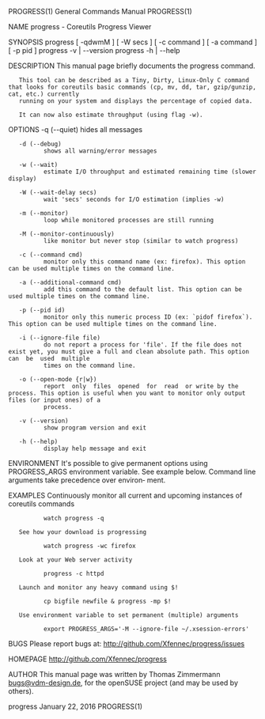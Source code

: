 PROGRESS(1)                                                            General Commands Manual                                                           PROGRESS(1)

NAME
       progress - Coreutils Progress Viewer

SYNOPSIS
       progress [ -qdwmM ] [ -W secs ] [ -c command ] [ -a command ] [ -p pid ]
       progress -v | --version
       progress -h | --help

DESCRIPTION
       This manual page briefly documents the progress command.

       This tool can be described as a Tiny, Dirty, Linux-Only C command that looks for coreutils basic commands (cp, mv, dd, tar, gzip/gunzip, cat, etc.) currently
       running on your system and displays the percentage of copied data.

       It can now also estimate throughput (using flag -w).

OPTIONS
       -q (--quiet)
              hides all messages

       -d (--debug)
              shows all warning/error messages

       -w (--wait)
              estimate I/O throughput and estimated remaining time (slower display)

       -W (--wait-delay secs)
              wait 'secs' seconds for I/O estimation (implies -w)

       -m (--monitor)
              loop while monitored processes are still running

       -M (--monitor-continuously)
              like monitor but never stop (similar to watch progress)

       -c (--command cmd)
              monitor only this command name (ex: firefox). This option can be used multiple times on the command line.

       -a (--additional-command cmd)
              add this command to the default list. This option can be used multiple times on the command line.

       -p (--pid id)
              monitor only this numeric process ID (ex: `pidof firefox`). This option can be used multiple times on the command line.

       -i (--ignore-file file)
              do not report a process for 'file'. If the file does not exist yet, you must give a full and clean absolute path. This option  can  be  used  multiple
              times on the command line.

       -o (--open-mode {r|w})
              report  only  files  opened  for  read  or write by the process. This option is useful when you want to monitor only output files (or input ones) of a
              process.

       -v (--version)
              show program version and exit

       -h (--help)
              display help message and exit

ENVIRONMENT
       It's possible to give permanent options using PROGRESS_ARGS environment variable.  See example below. Command line arguments take  precedence  over  environ‐
       ment.

EXAMPLES
       Continuously monitor all current and upcoming instances of coreutils commands

              watch progress -q

       See how your download is progressing

              watch progress -wc firefox

       Look at your Web server activity

              progress -c httpd

       Launch and monitor any heavy command using $!

              cp bigfile newfile & progress -mp $!

       Use environment variable to set permanent (multiple) arguments

              export PROGRESS_ARGS='-M --ignore-file ~/.xsession-errors'

BUGS
       Please report bugs at: http://github.com/Xfennec/progress/issues

HOMEPAGE
       http://github.com/Xfennec/progress

AUTHOR
       This manual page was written by Thomas Zimmermann <bugs@vdm-design.de>, for the openSUSE project (and may be used by others).

progress                                                                  January 22, 2016                                                               PROGRESS(1)
